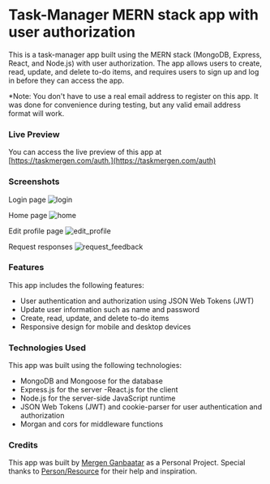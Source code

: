 # Task-Manager MERN stack app with user authorization

This is a task-manager app built using the MERN stack (MongoDB, Express, React, and Node.js) with user authorization. The app allows users to create, read, update, and delete to-do items, and requires users to sign up and log in before they can access the app.

*Note: You don't have to use a real email address to register on this app. It was done for convenience during testing, but any valid email address format will work.

### Live Preview
You can access the live preview of this app at [https://taskmergen.com/auth.](https://taskmergen.com/auth)

### Screenshots
Login page
![login](https://user-images.githubusercontent.com/110077044/219827850-5e4fc3eb-0e5b-4547-8d1c-2c89157d4363.png)

Home page
![home](https://user-images.githubusercontent.com/110077044/219787546-2ccdf3f3-a43b-4830-a41b-90098e3f5341.png)

Edit profile page
![edit_profile](https://user-images.githubusercontent.com/110077044/219827696-d285c83c-706e-4534-bb3c-eecf2fd90ad7.png)

Request responses
![request_feedback](https://user-images.githubusercontent.com/110077044/219827880-c2ef6505-3f7d-4ea1-9657-f8d5943ce304.png)

### Features
This app includes the following features:

- User authentication and authorization using JSON Web Tokens (JWT)
- Update user information such as name and password
- Create, read, update, and delete to-do items
- Responsive design for mobile and desktop devices

### Technologies Used
This app was built using the following technologies:

- MongoDB and Mongoose for the database
- Express.js for the server
-React.js for the client
- Node.js for the server-side JavaScript runtime
- JSON Web Tokens (JWT) and cookie-parser for user authentication and authorization
- Morgan and cors for middleware functions

### Credits
This app was built by [Mergen Ganbaatar](https://github.com/e-mergen-c) as a Personal Project. Special thanks to [Person/Resource](https://github.com/maxyong7) for their help and inspiration.

